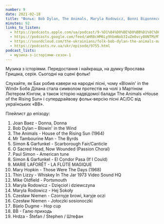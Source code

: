 ```yaml
---
number: 9
date: 2021-02-18
title: "Фольк: Bob Dylan, The Animals, Maryla Rodowicz, Воплі Відоплясова"
minutes: 92
links_to_listen:
  - https://podcasts.apple.com/ua/podcast/9-%D1%84%D0%BE%D0%BB%D1%8C%D0%BA-bob-dylan-the-animals-maryla-rodowicz-%D0%B2%D0%BE%D0%BF%D0%BB%D1%96/id1546083745?i=1000509652843
  - https://podcasts.google.com/feed/aHR0cHM6Ly9hbmNob3IuZm0vcy80NTMzMTgxMC9wb2RjYXN0L3Jzcw/episode/NDEwMDk4N2MtZGUzNC00MmQwLWJiNjEtYTk4MDk4MzFmMDcx
  - https://soundcloud.com/the-ukrainians/folk-bob-dylan-the-animals-maryla-rodowicz-vopl-vdoplyasova?in=the-ukrainians/sets/muzykazist
  - https://podcasts.nv.ua/ukr/episode/9755.html
podcast_lists:
  - музика-з-історіями-сезон-1
---
```


Музика з історіями. Передостання і найкраща, на думку Ярослава Грицака, серія.
Сьогодні на сцені фольк!

Слухайте, як Бах робив кавери на народні пісні, чому «Blowin' in the Wind» Боба
Ділана стала символом протестів на чолі з Мартіном Лютером Кінгом, а також
історію надвідомої балади The Animals «House of the Rising Sun» і супердрайвову
фольк-версію пісні AC/DC від українських «ВВ».

Плейлист до епізоду:

1. Joan Baez - Donna, Donna
2. Bob Dylan – Blowin' in the Wind
3. The Animals - House of the Rising Sun (1964)
4. Mr Tambourine Man - The Byrds
5. Simon & Garfunkel - Scarborough Fair/Canticle
6. O Sacred Head, Now Wounded (Passion Choral)
7. Paul Simon - American tune
8. Simon & Garfunkel - El Condor Pasa (If I Could)
9. MARIE LAFORÊT - LA FLÛTE MAGIQUE
10. Mary Hopkin - Those Were The Days (1968)
11. Thin Lizzy - Whiskey In The Jar 1973 Video Sound HQ
12. Mike Oldfield - Portsmouth
13. Maryla Rodowicz - Dzięcioł i dziewczyna
14. Maryla Rodowicz - Hej Sokoły
15. Czesław Niemen - Czornyje browi, karyje oczi
16. Czesław Niemen - Jołoczki sosionoczki
17. Bijelo Dugme - Hop cup
18. ВВ - Галю приходь
19. Hrdza - Štefan / Stephen / Штефан
